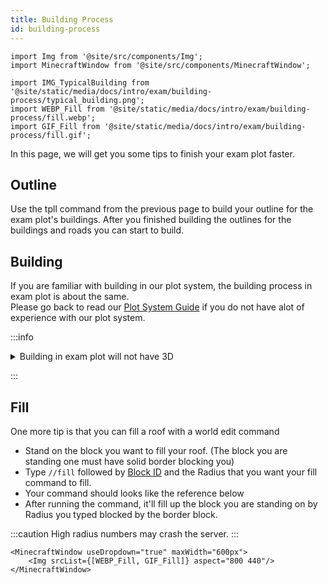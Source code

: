 ```yaml
---
title: Building Process
id: building-process
---
```

```mdx-code-block
import Img from '@site/src/components/Img';
import MinecraftWindow from '@site/src/components/MinecraftWindow';

import IMG_TypicalBuilding from '@site/static/media/docs/intro/exam/building-process/typical_building.png';
import WEBP_Fill from '@site/static/media/docs/intro/exam/building-process/fill.webp';
import GIF_Fill from '@site/static/media/docs/intro/exam/building-process/fill.gif';
```
In this page, we will get you some tips to finish your exam plot faster.

## Outline
Use the tpll command from the previous page to build your outline for the exam plot's buildings.
After you finished  building the outlines for the buildings and roads you can start to build.


## Building
If you are familiar with building in our plot system, the building process in exam plot is about the same.<br/>
Please go back to read our [Plot System Guide](../../getting-started/building-first-build/plot-system/building-plot) if you do not have alot of experience with our plot system.

:::info

<details>
<summary>
    Building in exam plot will not have 3D
</summary>

In ASEAN, there are only 2 - 3 cities that have full 3D scanned buildings examples of these cities are `Malaysia, Klang` and `Philippine, Davao city`.<br/>
Since the exam plot does not have 3D Buildings to use as reference you'll have to estimate the building height, 
length etc with only satellite and street view image.

Keep in mind that you can use street view to estimate the building height this can be done by comparing humans/cars to the building.
In most cases a floor of a building is usually 3 blocks high (3 Meters).
```mdx-code-block
<Img src={IMG_TypicalBuilding} maxWidth="600px" aspect="1920 1039" className="item shadow--md" style={{borderRadius:"6px"}} alt="Typical Building in Exam Plot" />
```

</details>

:::

## Fill
One more tip is that you can fill a roof with a world edit command
* Stand on the block you want to fill your roof. (The block you are standing one must have solid border blocking you)
* Type `//fill` followed by [Block ID](./making-outline#block-id) and the Radius that you want your fill command to fill.
* Your command should looks like the reference below
* After running the command, it'll fill up the block you are standing on by Radius you typed blocked by the border block.

:::caution
High radius numbers may crash the server.
:::
```mdx-code-block
<MinecraftWindow useDropdown="true" maxWidth="600px">
    <Img srcList={[WEBP_Fill, GIF_Fill]} aspect="800 440"/>
</MinecraftWindow>
```
